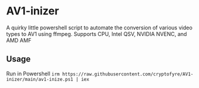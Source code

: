 # AV1-inizer
A quirky little powershell script to automate the conversion of various video types to AV1 using ffmpeg. Supports CPU, Intel QSV, NVIDIA NVENC, and AMD AMF

## Usage
Run in Powershell
`irm https://raw.githubusercontent.com/cryptofyre/AV1-inizer/main/av1-inize.ps1 | iex`
